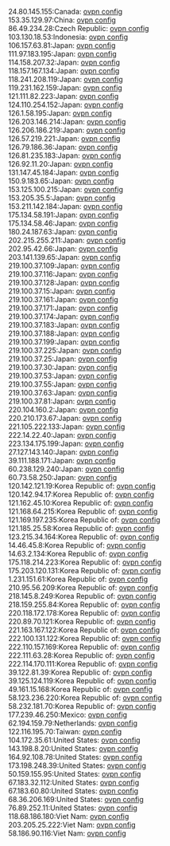 24.80.145.155:Canada: [ovpn config](vpn/24_80_145_155.ovpn)  
153.35.129.97:China: [ovpn config](vpn/153_35_129_97.ovpn)  
86.49.234.28:Czech Republic: [ovpn config](vpn/86_49_234_28.ovpn)  
103.130.18.53:Indonesia: [ovpn config](vpn/103_130_18_53.ovpn)  
106.157.63.81:Japan: [ovpn config](vpn/106_157_63_81.ovpn)  
111.97.183.195:Japan: [ovpn config](vpn/111_97_183_195.ovpn)  
114.158.207.32:Japan: [ovpn config](vpn/114_158_207_32.ovpn)  
118.157.167.134:Japan: [ovpn config](vpn/118_157_167_134.ovpn)  
118.241.208.119:Japan: [ovpn config](vpn/118_241_208_119.ovpn)  
119.231.162.159:Japan: [ovpn config](vpn/119_231_162_159.ovpn)  
121.111.82.223:Japan: [ovpn config](vpn/121_111_82_223.ovpn)  
124.110.254.152:Japan: [ovpn config](vpn/124_110_254_152.ovpn)  
126.1.58.195:Japan: [ovpn config](vpn/126_1_58_195.ovpn)  
126.203.146.214:Japan: [ovpn config](vpn/126_203_146_214.ovpn)  
126.206.186.219:Japan: [ovpn config](vpn/126_206_186_219.ovpn)  
126.57.219.221:Japan: [ovpn config](vpn/126_57_219_221.ovpn)  
126.79.186.36:Japan: [ovpn config](vpn/126_79_186_36.ovpn)  
126.81.235.183:Japan: [ovpn config](vpn/126_81_235_183.ovpn)  
126.92.11.20:Japan: [ovpn config](vpn/126_92_11_20.ovpn)  
131.147.45.184:Japan: [ovpn config](vpn/131_147_45_184.ovpn)  
150.9.183.65:Japan: [ovpn config](vpn/150_9_183_65.ovpn)  
153.125.100.215:Japan: [ovpn config](vpn/153_125_100_215.ovpn)  
153.205.35.5:Japan: [ovpn config](vpn/153_205_35_5.ovpn)  
153.211.142.184:Japan: [ovpn config](vpn/153_211_142_184.ovpn)  
175.134.58.191:Japan: [ovpn config](vpn/175_134_58_191.ovpn)  
175.134.58.46:Japan: [ovpn config](vpn/175_134_58_46.ovpn)  
180.24.187.63:Japan: [ovpn config](vpn/180_24_187_63.ovpn)  
202.215.255.211:Japan: [ovpn config](vpn/202_215_255_211.ovpn)  
202.95.42.66:Japan: [ovpn config](vpn/202_95_42_66.ovpn)  
203.141.139.65:Japan: [ovpn config](vpn/203_141_139_65.ovpn)  
219.100.37.109:Japan: [ovpn config](vpn/219_100_37_109.ovpn)  
219.100.37.116:Japan: [ovpn config](vpn/219_100_37_116.ovpn)  
219.100.37.128:Japan: [ovpn config](vpn/219_100_37_128.ovpn)  
219.100.37.15:Japan: [ovpn config](vpn/219_100_37_15.ovpn)  
219.100.37.161:Japan: [ovpn config](vpn/219_100_37_161.ovpn)  
219.100.37.171:Japan: [ovpn config](vpn/219_100_37_171.ovpn)  
219.100.37.174:Japan: [ovpn config](vpn/219_100_37_174.ovpn)  
219.100.37.183:Japan: [ovpn config](vpn/219_100_37_183.ovpn)  
219.100.37.188:Japan: [ovpn config](vpn/219_100_37_188.ovpn)  
219.100.37.199:Japan: [ovpn config](vpn/219_100_37_199.ovpn)  
219.100.37.225:Japan: [ovpn config](vpn/219_100_37_225.ovpn)  
219.100.37.25:Japan: [ovpn config](vpn/219_100_37_25.ovpn)  
219.100.37.30:Japan: [ovpn config](vpn/219_100_37_30.ovpn)  
219.100.37.53:Japan: [ovpn config](vpn/219_100_37_53.ovpn)  
219.100.37.55:Japan: [ovpn config](vpn/219_100_37_55.ovpn)  
219.100.37.63:Japan: [ovpn config](vpn/219_100_37_63.ovpn)  
219.100.37.81:Japan: [ovpn config](vpn/219_100_37_81.ovpn)  
220.104.160.2:Japan: [ovpn config](vpn/220_104_160_2.ovpn)  
220.210.173.67:Japan: [ovpn config](vpn/220_210_173_67.ovpn)  
221.105.222.133:Japan: [ovpn config](vpn/221_105_222_133.ovpn)  
222.14.22.40:Japan: [ovpn config](vpn/222_14_22_40.ovpn)  
223.134.175.199:Japan: [ovpn config](vpn/223_134_175_199.ovpn)  
27.127.143.140:Japan: [ovpn config](vpn/27_127_143_140.ovpn)  
39.111.188.171:Japan: [ovpn config](vpn/39_111_188_171.ovpn)  
60.238.129.240:Japan: [ovpn config](vpn/60_238_129_240.ovpn)  
60.73.58.250:Japan: [ovpn config](vpn/60_73_58_250.ovpn)  
120.142.121.19:Korea Republic of: [ovpn config](vpn/120_142_121_19.ovpn)  
120.142.94.17:Korea Republic of: [ovpn config](vpn/120_142_94_17.ovpn)  
121.162.45.10:Korea Republic of: [ovpn config](vpn/121_162_45_10.ovpn)  
121.168.64.215:Korea Republic of: [ovpn config](vpn/121_168_64_215.ovpn)  
121.169.197.235:Korea Republic of: [ovpn config](vpn/121_169_197_235.ovpn)  
121.185.25.58:Korea Republic of: [ovpn config](vpn/121_185_25_58.ovpn)  
123.215.34.164:Korea Republic of: [ovpn config](vpn/123_215_34_164.ovpn)  
14.46.45.8:Korea Republic of: [ovpn config](vpn/14_46_45_8.ovpn)  
14.63.2.134:Korea Republic of: [ovpn config](vpn/14_63_2_134.ovpn)  
175.118.214.223:Korea Republic of: [ovpn config](vpn/175_118_214_223.ovpn)  
175.203.120.131:Korea Republic of: [ovpn config](vpn/175_203_120_131.ovpn)  
1.231.151.61:Korea Republic of: [ovpn config](vpn/1_231_151_61.ovpn)  
210.95.56.209:Korea Republic of: [ovpn config](vpn/210_95_56_209.ovpn)  
218.145.8.249:Korea Republic of: [ovpn config](vpn/218_145_8_249.ovpn)  
218.159.255.84:Korea Republic of: [ovpn config](vpn/218_159_255_84.ovpn)  
220.118.172.178:Korea Republic of: [ovpn config](vpn/220_118_172_178.ovpn)  
220.89.70.121:Korea Republic of: [ovpn config](vpn/220_89_70_121.ovpn)  
221.163.167.122:Korea Republic of: [ovpn config](vpn/221_163_167_122.ovpn)  
222.100.131.122:Korea Republic of: [ovpn config](vpn/222_100_131_122.ovpn)  
222.110.157.169:Korea Republic of: [ovpn config](vpn/222_110_157_169.ovpn)  
222.111.63.28:Korea Republic of: [ovpn config](vpn/222_111_63_28.ovpn)  
222.114.170.111:Korea Republic of: [ovpn config](vpn/222_114_170_111.ovpn)  
39.122.81.39:Korea Republic of: [ovpn config](vpn/39_122_81_39.ovpn)  
39.125.124.119:Korea Republic of: [ovpn config](vpn/39_125_124_119.ovpn)  
49.161.15.168:Korea Republic of: [ovpn config](vpn/49_161_15_168.ovpn)  
58.123.236.220:Korea Republic of: [ovpn config](vpn/58_123_236_220.ovpn)  
58.232.181.70:Korea Republic of: [ovpn config](vpn/58_232_181_70.ovpn)  
177.239.46.250:Mexico: [ovpn config](vpn/177_239_46_250.ovpn)  
62.194.159.79:Netherlands: [ovpn config](vpn/62_194_159_79.ovpn)  
122.116.195.70:Taiwan: [ovpn config](vpn/122_116_195_70.ovpn)  
104.172.35.61:United States: [ovpn config](vpn/104_172_35_61.ovpn)  
143.198.8.20:United States: [ovpn config](vpn/143_198_8_20.ovpn)  
164.92.108.78:United States: [ovpn config](vpn/164_92_108_78.ovpn)  
173.198.248.39:United States: [ovpn config](vpn/173_198_248_39.ovpn)  
50.159.155.95:United States: [ovpn config](vpn/50_159_155_95.ovpn)  
67.183.32.112:United States: [ovpn config](vpn/67_183_32_112.ovpn)  
67.183.60.80:United States: [ovpn config](vpn/67_183_60_80.ovpn)  
68.36.206.169:United States: [ovpn config](vpn/68_36_206_169.ovpn)  
76.89.252.11:United States: [ovpn config](vpn/76_89_252_11.ovpn)  
118.68.186.180:Viet Nam: [ovpn config](vpn/118_68_186_180.ovpn)  
203.205.25.222:Viet Nam: [ovpn config](vpn/203_205_25_222.ovpn)  
58.186.90.116:Viet Nam: [ovpn config](vpn/58_186_90_116.ovpn)  

